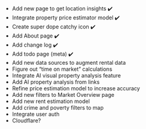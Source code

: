 - Add new page to get location insights ✔️
- Integrate property price estimator model ✔️
- Create super dope catchy icon ✔️
- Add About page ✔️
- Add change log ✔️
- Add todo page (meta) ✔️
- Add new data sources to augment rental data
- Figure out “time on market” calculations
- Integrate AI visual property analysis feature
- Add AI property analysis from links
- Refine price estimation model to increase accuracy
- Add new filters to Market Overview page
- Add new rent estimation model
- Add crime and poverty filters to map
- Integrate user auth
- Cloudflare?

